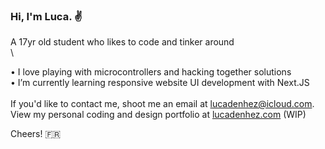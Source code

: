 ### Hi, I'm Luca. ✌

A 17yr old student who likes to code and tinker around\
\

• I love playing with microcontrollers and hacking together solutions\
• I’m currently learning responsive website UI development with Next.JS\
\
If you'd like to contact me, shoot me an email at [lucadenhez@icloud.com](mailto:lucadenhez@icloud.com).
View my personal coding and design portfolio at [lucadenhez.com](https://lucadenhez.com) (WIP)

Cheers! 🇫🇷

<!--**lucadenhez/lucadenhez** is a ✨ _special_ ✨ repository because its `README.md` (this file) appears on your GitHub profile.-->
